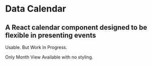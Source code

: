# Data Calendar
## A React calendar component designed to be flexible in presenting events 


Usable. But Work In Progress.

Only Month View Available with no styling.